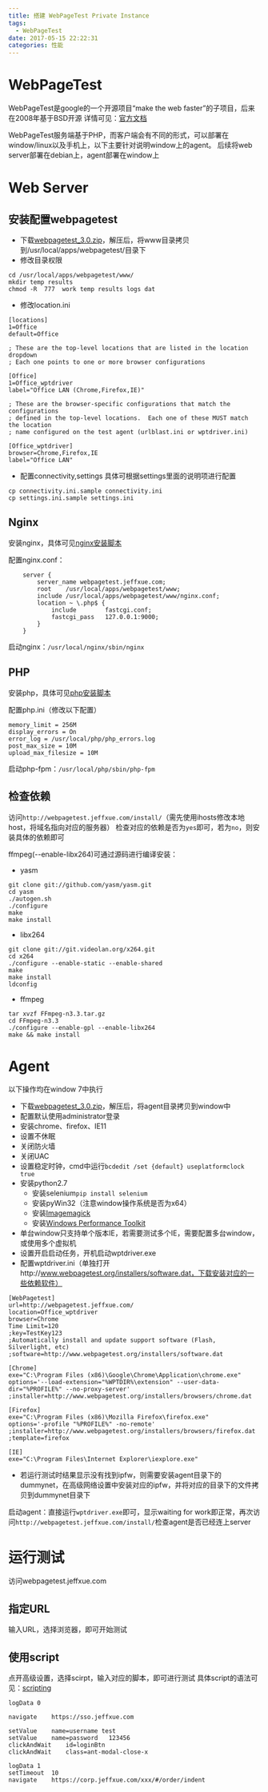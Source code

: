 ```yaml
---
title: 搭建 WebPageTest Private Instance
tags:
  - WebPageTest
date: 2017-05-15 22:22:31
categories: 性能
---
```



# WebPageTest

WebPageTest是google的一个开源项目“make the web faster”的子项目，后来在2008年基于BSD开源
详情可见：[官方文档](https://sites.google.com/a/webpagetest.org/docs/)

WebPageTest服务端基于PHP，而客户端会有不同的形式，可以部署在window/linux以及手机上，以下主要针对说明window上的agent。
后续将web server部署在debian上，agent部署在window上

<!-- more -->

# Web Server

## 安装配置webpagetest

- 下载[webpagetest_3.0.zip](https://github.com/WPO-Foundation/webpagetest/releases)，解压后，将www目录拷贝到/usr/local/apps/webpagetest/目录下
- 修改目录权限

```
cd /usr/local/apps/webpagetest/www/
mkdir temp results
chmod -R  777  work temp results logs dat
```

- 修改location.ini

```
[locations]
1=Office
default=Office

; These are the top-level locations that are listed in the location dropdown
; Each one points to one or more browser configurations

[Office]
1=Office_wptdriver
label="Office LAN (Chrome,Firefox,IE)"

; These are the browser-specific configurations that match the configurations
; defined in the top-level locations.  Each one of these MUST match the location
; name configured on the test agent (urlblast.ini or wptdriver.ini)

[Office_wptdriver]
browser=Chrome,Firefox,IE
label="Office LAN"
```
- 配置connectivity,settings
具体可根据settings里面的说明项进行配置

```
cp connectivity.ini.sample connectivity.ini
cp settings.ini.sample settings.ini
```

## Nginx
安装nginx，具体可见[nginx安装脚本](https://raw.githubusercontent.com/JeffXue/common-scripts/master/install_nginx1.8.sh)

配置nginx.conf：

```
    server {
        server_name webpagetest.jeffxue.com;
        root    /usr/local/apps/webpagetest/www;
        include /usr/local/apps/webpagetest/www/nginx.conf;
        location ~ \.php$ {
            include        fastcgi.conf;
            fastcgi_pass   127.0.0.1:9000;
        }
    }
```

启动nginx：`/usr/local/nginx/sbin/nginx`

## PHP
安装php，具体可见[php安装脚本](https://raw.githubusercontent.com/JeffXue/common-scripts/master/install_php5.6.sh)

配置php.ini（修改以下配置）

```
memory_limit = 256M
display_errors = On
error_log = /usr/local/php/php_errors.log
post_max_size = 10M
upload_max_filesize = 10M
```

启动php-fpm：`/usr/local/php/sbin/php-fpm`

## 检查依赖
访问`http://webpagetest.jeffxue.com/install/`（需先使用ihosts修改本地host，将域名指向对应的服务器）
检查对应的依赖是否为`yes`即可，若为`no`，则安装具体的依赖即可

ffmpeg(--enable-libx264)可通过源码进行编译安装：
- yasm

```
git clone git://github.com/yasm/yasm.git
cd yasm
./autogen.sh
./configure
make
make install
```

- libx264

```
git clone git://git.videolan.org/x264.git
cd x264
./configure --enable-static --enable-shared
make
make install
ldconfig
```

- ffmpeg

```
tar xvzf FFmpeg-n3.3.tar.gz
cd FFmpeg-n3.3
./configure --enable-gpl --enable-libx264
make && make install
```

# Agent

以下操作均在window 7中执行

- 下载[webpagetest_3.0.zip](https://github.com/WPO-Foundation/webpagetest/releases)，解压后，将agent目录拷贝到window中
- 配置默认使用administrator登录
- 安装chrome、firefox、IE11
- 设置不休眠
- 关闭防火墙
- 关闭UAC
- 设置稳定时钟，cmd中运行`bcdedit /set {default} useplatformclock true`
- 安装python2.7
    - 安装selenium`pip install selenium`
    - 安装pyWin32（注意window操作系统是否为x64）
    - 安装[Imagemagick](https://www.imagemagick.org/script/binary-releases.php#windows)
    - 安装[Windows Performance Toolkit](https://msdn.microsoft.com/en-us/windows/hardware/commercialize/test/wpt/index?f=255&MSPPError=-2147217396)
- 单台window只支持单个版本IE，若需要测试多个IE，需要配置多台window，或使用多个虚拟机
- 设置开启启动任务，开机启动wptdriver.exe
- 配置wptdriver.ini（单独打开http://www.webpagetest.org/installers/software.dat，下载安装对应的一些依赖软件）

```
[WebPagetest]
url=http://webpagetest.jeffxue.com/
location=Office_wptdriver
browser=Chrome
Time Limit=120
;key=TestKey123
;Automatically install and update support software (Flash, Silverlight, etc)
;software=http://www.webpagetest.org/installers/software.dat

[Chrome]
exe="C:\Program Files (x86)\Google\Chrome\Application\chrome.exe"
options='--load-extension="%WPTDIR%\extension" --user-data-dir="%PROFILE%" --no-proxy-server'
;installer=http://www.webpagetest.org/installers/browsers/chrome.dat

[Firefox]
exe="C:\Program Files (x86)\Mozilla Firefox\firefox.exe"
options='-profile "%PROFILE%" -no-remote'
;installer=http://www.webpagetest.org/installers/browsers/firefox.dat
;template=firefox

[IE]
exe="C:\Program Files\Internet Explorer\iexplore.exe"

```

- 若运行测试时结果显示没有找到ipfw，则需要安装agent目录下的dummynet，在高级网络设置中安装对应的ipfw，并将对应的目录下的文件拷贝到dummynet目录下

启动agent：直接运行`wptdriver.exe`即可，显示waiting for work即正常，再次访问`http://webpagetest.jeffxue.com/install/`检查agent是否已经连上server

# 运行测试

访问webpagetest.jeffxue.com

## 指定URL

输入URL，选择浏览器，即可开始测试

## 使用script

点开高级设置，选择scirpt，输入对应的脚本，即可进行测试
具体script的语法可见：[scripting](https://sites.google.com/a/webpagetest.org/docs/using-webpagetest/scripting)

```
logData	0

navigate	https://sso.jeffxue.com

setValue	name=username test
setValue	name=password	123456
clickAndWait	id=loginBtn
clickAndWait	class=ant-modal-close-x

logData	1
setTimeout	10
navigate	https://corp.jeffxue.com/xxx/#/order/indent
```



